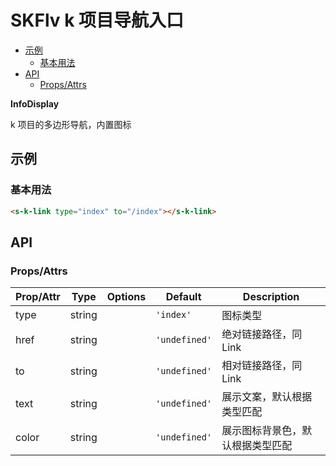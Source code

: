 <!-- 该 README.md 根据 api.yaml 和 docs/*.md 自动生成，为了方便在 GitHub 和 NPM 上查阅。如需修改，请查看源文件 -->

# SKFlv k 项目导航入口

- [示例](#示例)
    - [基本用法](#基本用法)
- [API]()
    - [Props/Attrs](#propsattrs)

**InfoDisplay**

k 项目的多边形导航，内置图标

## 示例
### 基本用法

``` html
<s-k-link type="index" to="/index"></s-k-link>
```

## API
### Props/Attrs

| Prop/Attr | Type | Options | Default | Description |
| --------- | ---- | ------- | ------- | ----------- |
| type | string |  | `'index'` | 图标类型 |
| href | string |  | `'undefined'` | 绝对链接路径，同 Link |
| to | string |  | `'undefined'` | 相对链接路径，同 Link |
| text | string |  | `'undefined'` | 展示文案，默认根据类型匹配 |
| color | string |  | `'undefined'` | 展示图标背景色，默认根据类型匹配 |

